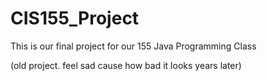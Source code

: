 # CIS155_Project
This is our final project for our 155 Java Programming Class

(old project. feel sad cause how bad it looks years later)
